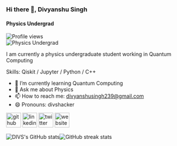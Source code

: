 ### Hi there 👋, Divyanshu Singh
#### Physics Undergrad
![Profile views](https://gpvc.arturio.dev/divshacker)  
![Physics Undergrad](https://github.com/divshacker/divshacker/blob/main/My%20Post.png)

I am currently a physics undergraduate student working in Quantum Computing

Skills: Qiskit / Jupyter / Python / C++

- 🌱 I’m currently learning Quantum Computing 
- 💬 Ask me about Physics 
- 📫 How to reach me: divyanshusingh239@gmail.com 
- 😄 Pronouns: divshacker 


[<img src='https://cdn.jsdelivr.net/npm/simple-icons@3.0.1/icons/github.svg' alt='github' height='40'>](https://github.com/divshacker)  [<img src='https://cdn.jsdelivr.net/npm/simple-icons@3.0.1/icons/linkedin.svg' alt='linkedin' height='40'>](https://www.linkedin.com/in/divs/)  [<img src='https://cdn.jsdelivr.net/npm/simple-icons@3.0.1/icons/twitter.svg' alt='twitter' height='40'>](https://twitter.com/divshacker)  [<img src='https://cdn.jsdelivr.net/npm/simple-icons@3.0.1/icons/icloud.svg' alt='website' height='40'>](https://oceanofphysics.blogspot.com/)  

![DIVS's GitHub stats](https://github-readme-stats.vercel.app/api?username=divshacker&show_icons=true)![GitHub streak stats](https://github-readme-streak-stats.herokuapp.com/?user=divshacker)



